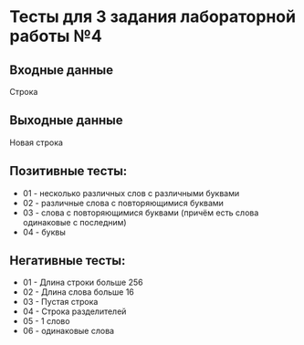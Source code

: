 ﻿# Тесты для 3 задания лабораторной работы №4

## Входные данные
Строка

## Выходные данные
Новая строка

## Позитивные тесты:
- 01 - несколько различных слов с различными буквами
- 02 - различные слова с повторяющимися буквами
- 03 - слова с повторяющимися буквами (причём есть слова одинаковые с последним)
- 04 - буквы

## Негативные тесты:
- 01 - Длина строки больше 256
- 02 - Длина слова больше 16
- 03 - Пустая строка
- 04 - Строка разделителей
- 05 - 1 слово
- 06 - одинаковые слова
